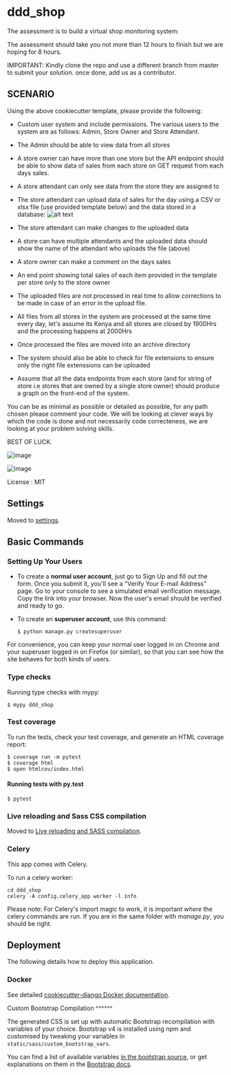 # ddd_shop

The assessment is to build a virtual shop monitoring system:

The assessment should take you not more than 12 hours to finish but we are hoping for 8 hours.

IMPORTANT: Kindly clone the repo and use a different branch from master to submit your solution. once done, add us as a contributor.

## SCENARIO

Using the above cookiecutter template, please provide the following:

- Custom user system and include permissions. The various users to the system are as follows: Admin, Store Owner and Store Attendant.

- The Admin should be able to view data from all stores
- A store owner can have more than one store but the API endpoint should be able to show data of sales from each store on GET request from each days sales.
- A store attendant can only see data from the store they are assigned to
- The store attendant can upload data of sales for the day using a CSV or xlsx file (use provided template below) and the data stored in a database:
  ![alt text](https://github.com/Abilene-Paradox/ddd_assessment/store_template.png)
- The store attendant can make changes to the uploaded data
- A store can have multiple attendants and the uploaded data should show the name of the attendant who uploads the file (above)
- A store owner can make a comment on the days sales
- An end point showing total sales of each item provided in the template per store only to the store owner

- The uploaded files are not processed in real time to allow corrections to be made in case of an error in the upload file.
- All files from all stores in the system are processed at the same time every day, let's assume its Kenya and all stores are closed by 1900Hrs and the processing happens at 2000Hrs
- Once processed the files are moved into an archive directory
- The system should also be able to check for file extensions to ensure only the right file extenssions can be uploaded
- Assume that all the data endpoints from each store (and for string of store i.e stores that are owned by a single store owner) should produce a graph on the front-end of the system.

You can be as minimal as possible or detailed as possible, for any path chosen please comment your code.
We will be looking at clever ways by which the code is done and not necessarily code correcteness, we are looking at your problem solving skills.

BEST OF LUCK.

![image](https://img.shields.io/badge/built%20with-Cookiecutter%20Django-ff69b4.svg?logo=cookiecutter%0A%20%20:target:%20https://github.com/pydanny/cookiecutter-django/%0A%20%20:alt:%20Built%20with%20Cookiecutter%20Django)

![image](https://img.shields.io/badge/code%20style-black-000000.svg%0A%20%20:target:%20https://github.com/ambv/black%0A%20%20:alt:%20Black%20code%20style)

License
: MIT

## Settings

Moved to
[settings](http://cookiecutter-django.readthedocs.io/en/latest/settings.html).

## Basic Commands

### Setting Up Your Users

- To create a **normal user account**, just go to Sign Up and fill out
  the form. Once you submit it, you'll see a "Verify Your E-mail
  Address" page. Go to your console to see a simulated email
  verification message. Copy the link into your browser. Now the
  user's email should be verified and ready to go.
- To create an **superuser account**, use this command:

      $ python manage.py createsuperuser

For convenience, you can keep your normal user logged in on Chrome and
your superuser logged in on Firefox (or similar), so that you can see
how the site behaves for both kinds of users.

### Type checks

Running type checks with mypy:

    $ mypy ddd_shop

### Test coverage

To run the tests, check your test coverage, and generate an HTML
coverage report:

    $ coverage run -m pytest
    $ coverage html
    $ open htmlcov/index.html

#### Running tests with py.test

    $ pytest

### Live reloading and Sass CSS compilation

Moved to [Live reloading and SASS
compilation](http://cookiecutter-django.readthedocs.io/en/latest/live-reloading-and-sass-compilation.html).

### Celery

This app comes with Celery.

To run a celery worker:

```{.sourceCode .bash}
cd ddd_shop
celery -A config.celery_app worker -l info
```

Please note: For Celery's import magic to work, it is important _where_
the celery commands are run. If you are in the same folder with
_manage.py_, you should be right.

## Deployment

The following details how to deploy this application.

### Docker

See detailed [cookiecutter-django Docker
documentation](http://cookiecutter-django.readthedocs.io/en/latest/deployment-with-docker.html).

Custom Bootstrap Compilation \^\^\^\^\^\^

The generated CSS is set up with automatic Bootstrap recompilation with
variables of your choice. Bootstrap v4 is installed using npm and
customised by tweaking your variables in
`static/sass/custom_bootstrap_vars`.

You can find a list of available variables [in the bootstrap
source](https://github.com/twbs/bootstrap/blob/v4-dev/scss/_variables.scss),
or get explanations on them in the [Bootstrap
docs](https://getbootstrap.com/docs/4.1/getting-started/theming/).
